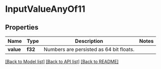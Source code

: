 # InputValueAnyOf11

## Properties

Name | Type | Description | Notes
------------ | ------------- | ------------- | -------------
**value** | **f32** | Numbers are persisted as 64 bit floats. | 

[[Back to Model list]](../README.md#documentation-for-models) [[Back to API list]](../README.md#documentation-for-api-endpoints) [[Back to README]](../README.md)


